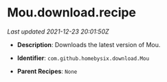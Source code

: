# Mou.download.recipe

_Last updated 2021-12-23 20:01:50Z_

- **Description**: Downloads the latest version of Mou.

- **Identifier**: `com.github.homebysix.download.Mou`

- **Parent Recipes**: `None`
